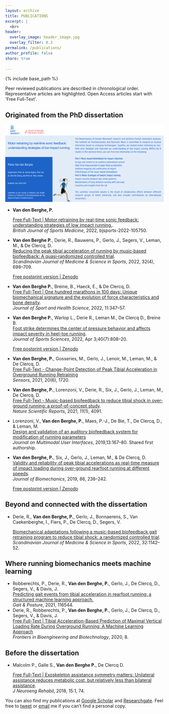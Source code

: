 ```yaml
---
layout: archive
title: PUBLICATIONS
excerpt: |
  <br>
header:
  overlay_image: header_image.jpg
  overlay_filter: 0.3
permalink: /publications/
author_profile: false
share: true

---
```


{% include base_path %}

Peer reviewed publications are described in chronological order. Representative articles are highlighted. Open Access articles start with 'Free Full-Text'.

## Originated from the PhD dissertation

![phdheader](/images/phdheader.png)

- **Van den Berghe, P.** <br>
  
  [Free Full-Text | Motor retraining by real-time sonic feedback: understanding strategies of low impact running.](https://bjsm.bmj.com/content/bjsports/56/20/1196.full.pdf?ijkey=6Vv3uR75CwAYl52&keytype=ref). <br> *British Journal of Sports Medicine*, 2022, bjsports-2022-105750.

- **Van den Berghe P.**, Derie, R., Bauwens, P., Gerlo, J., Segers, V., Leman, M., & De Clercq, D.<br>
  [Reducing the peak tibial acceleration of running by music‐based biofeedback: A quasi‐randomized controlled trial](https://doi.org/10.1111/sms.14123).<br> *Scandinavian Journal of Medicine & Science in Sports*, 2022, 32(4), 698–709.
  
  [Free postprint version | Zenodo](https://zenodo.org/record/7628341)

- **Van den Berghe P.**, Breine, B., Haeck, E., & De Clercq, D.<br>
  [Free Full-Text | One hundred marathons in 100 days: Unique biomechanical signature and the evolution of force characteristics and bone density](https://doi.org/10.1016/j.jshs.2021.03.009). <br>*Journal of Sport and Health Science*, 2022, 11:347–57.

- **Van den Berghe P.**, Warlop L., Derie R., Leman M., De Clercq D., Breine B.<br>
  [Foot strike determines the center of pressure behavior and affects impact severity in heel-toe running](https://doi.org/10.1080/02640414.2021.2019991). <br>*Journal of Sports Sciences*, 2022, Apr 3;40(7):808–20.
  
  [Free postprint version | Zenodo](https://zenodo.org/record/7628254)

- **Van den Berghe, P.**, Gosseries, M., Gerlo, J., Lenoir, M., Leman, M., & De Clercq, D.<br>
  [Free Full-Text - Change-Point Detection of Peak Tibial Acceleration in Overground Running Retraining](https://doi.org/10.3390/s20061720) <br>*Sensors*, 2021, 20(6), 1720.

- **Van den Berghe, P.**, Lorenzoni, V., Derie, R., Six, J., Gerlo, J., Leman, M., De Clercq, D.<br>
  [Free Full-Text - Music-based biofeedback to reduce tibial shock in over-ground running: a proof-of-concept study](nature.com/articles/s41598-021-83538-w).<br> *Nature Scientific Reports*, 2021, *11*(1), 4091.

- Lorenzoni, V., **Van den Berghe, P.**, Maes, P.-J., De Bie, T., De Clercq, D., & Leman, M.<br>
  [Design and validation of an auditory biofeedback system for modification of running parameters](https://doi.org/10.1007/s12193-018-0283-1)<br> *Journal on Multimodal User Interfaces*, 2019,13:167–80. Shared first authorship.

- **Van den Berghe, P.**, Six, J., Gerlo, J., Leman, M., & De Clercq, D.  <br>
  [Validity and reliability of peak tibial accelerations as real-time measure of impact loading during over-ground rearfoot running at different speeds](https://doi.org/10.1016/j.jbiomech.2019.01.039).<br> *Journal of Biomechanics*, 2019, 86, 238–242.
  
  [Free postprint version | Zenodo](https://zenodo.org/record/2581448)

## Beyond and connected with the dissertation

- Derie, R., **Van den Berghe, P.**, Gerlo, J., Bonnaerens, S., Van Caekenberghe,
  I., Fiers, P., De Clercq, D., Segers, V.<br>
  
  
  
  [Biomechanical adaptations following a music-based biofeedback gait retraining program to reduce tibial shock: a randomized controlled trial](https://doi.org/10.1111/sms.14162). <br>*Scandinavian Journal of Medicine & Science in Sports*, 2022, 32:1142–52.

## Where running biomechanics meets machine learning

- Robberechts, P., Derie, R., **Van den Berghe, P.**, Gerlo, J., De Clercq, D., Segers, V., & Davis, J.<br>
  [Predicting gait events from tibial acceleration in rearfoot running: a structured machine learning approach.](https://doi.org/10.1016/j.gaitpost.2020.10.035) <br>*Gait & Posture*, 2021, 116544.
- Derie, R., Robberechts, P., **Van den Berghe, P.**, Gerlo, J., De Clercq, D., Segers, V., & Davis, J.<br>
  [Free Full-Text | Tibial Acceleration-Based Prediction of Maximal Vertical Loading Rate During Overground Running: A Machine Learning Approach](https://doi.org/10.3389/fbioe.2020.00033) <br>*Frontiers in Bioengineering and Biotechnology*, 2020, 8.

## Before the dissertation

- Malcolm P., Galle S., **Van den Berghe P.**, De Clercq D. <br>
  
  
  
  [Free Full-Text | Exoskeleton assistance symmetry matters: Unilateral assistance reduces metabolic cost, but relatively less than bilateral assistance](https://doi.org/10.1186/s12984-018-0381-z). <br> *J Neuroeng Rehabil*, 2018, 15:1, 74. 

You can also find my publications at [Google Scholar‬](https://scholar.google.be/citations?hl=nl&user=sE7vYWcAAAAJ) and [Researchgate](https://www.researchgate.net/profile/Pieter-Van-Den-Berghe). Feel free to [tweet](https://twitter.com/SportSciSum) or [email](mailto:pieter@vandenberghe@ugent.be) me if you can’t find a personal copy.
